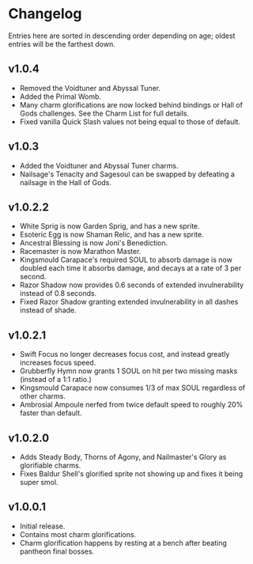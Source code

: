# Changelog

Entries here are sorted in descending order depending on age; oldest entries will be the farthest down.

## v1.0.4

* Removed the Voidtuner and Abyssal Tuner.
* Added the Primal Womb.
* Many charm glorifications are now locked behind bindings or Hall of Gods challenges. See the Charm List for full details.
* Fixed vanilla Quick Slash values not being equal to those of default.

## v1.0.3

* Added the Voidtuner and Abyssal Tuner charms.
* Nailsage's Tenacity and Sagesoul can be swapped by defeating a nailsage in the Hall of Gods.

## v1.0.2.2

* White Sprig is now Garden Sprig, and has a new sprite.
* Esoteric Egg is now Shaman Relic, and has a new sprite.
* Ancestral Blessing is now Joni's Benediction.
* Racemaster is now Marathon Master.
* Kingsmould Carapace's required SOUL to absorb damage is now doubled each time it absorbs damage, and decays at a rate of 3 per second.
* Razor Shadow now provides 0.6 seconds of extended invulnerability instead of 0.8 seconds.
* Fixed Razor Shadow granting extended invulnerability in all dashes instead of shade.

## v1.0.2.1

* Swift Focus no longer decreases focus cost, and instead greatly increases focus speed.
* Grubberfly Hymn now grants 1 SOUL on hit per two missing masks (instead of a 1:1 ratio.)
* Kingsmould Carapace now consumes 1/3 of max SOUL regardless of other charms.
* Ambrosial Ampoule nerfed from twice default speed to roughly 20% faster than default.

## v1.0.2.0

* Adds Steady Body, Thorns of Agony, and Nailmaster's Glory as glorifiable charms.
* Fixes Baldur Shell's glorified sprite not showing up and fixes it being super smol.

## v1.0.0.1

* Initial release.
* Contains most charm glorifications.
* Charm glorification happens by resting at a bench after beating pantheon final bosses.
